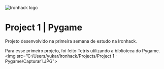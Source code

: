 ![Ironhack logo](https://i.imgur.com/1QgrNNw.png)

# Project 1 | Pygame

Projeto desenvolvido na primeira semana de estudo na Ironhack.

Para esse primeiro projeto, foi feito Tetris utilizando a biblioteca do Pygame.
<img src=”C:/Users/yukar/Ironhack/Projects/Project 1 - Pygame/Capturar1.JPG”>